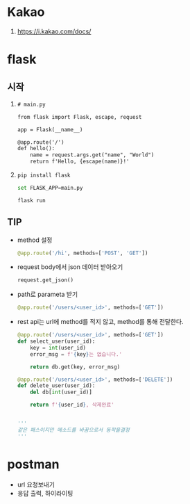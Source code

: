# Kakao

1. https://i.kakao.com/docs/



# flask



## 시작

1. ```tex
   # main.py
   
   from flask import Flask, escape, request
   
   app = Flask(__name__)
   
   @app.route('/')
   def hello():
       name = request.args.get("name", "World")
       return f'Hello, {escape(name)}!'
   ```

2. ```python
   pip install flask
   
   set FLASK_APP=main.py
   
   flask run
   ```



## TIP

* method 설정

  ```python
  @app.route('/hi', methods=['POST', 'GET'])
  ```

  

* request body에서 json 데이터 받아오기

  ```python
  request.get_json()
  ```



* path로 parameta 받기

  ```python
  @app.route('/users/<user_id>', methods=['GET'])
  ```



* rest api는 url에 method를 적지 않고, method를 통해 전달한다.

  ```python
  @app.route('/users/<user_id>', methods=['GET'])
  def select_user(user_id):
      key = int(user_id)
      error_msg = f'{key}는 없습니다.'
  
      return db.get(key, error_msg)
  
  @app.route('/users/<user_id>', methods=['DELETE'])
  def delete_user(user_id):
      del db[int(user_id)]
  
      return f'{user_id}, 삭제완료'
  
  
  '''
  같은 패스이지만 메소드를 바꿈으로서 동작을결정
  '''
  ```

  

# postman

* url 요청보내기
* 응답 출력, 하이라이팅